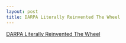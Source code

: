 ```yaml
---
layout: post
title: DARPA Literally Reinvented The Wheel
---
```


[DARPA Literally Reinvented The Wheel](https://taskandpurpose.com/darpa-wheel-combat-vehicles/)
